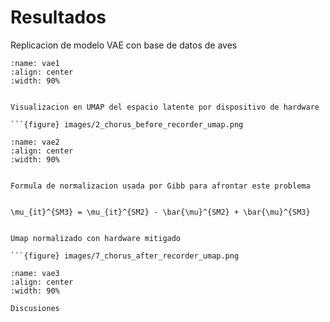 # Resultados

Replicacion de modelo VAE con base de datos de aves

```{figure} images/accuracy.png
:name: vae1
:align: center
:width: 90%


Visualizacion en UMAP del espacio latente por dispositivo de hardware

```{figure} images/2_chorus_before_recorder_umap.png

:name: vae2
:align: center
:width: 90%


Formula de normalizacion usada por Gibb para afrontar este problema


\mu_{it}^{SM3} = \mu_{it}^{SM2} - \bar{\mu}^{SM2} + \bar{\mu}^{SM3}


Umap normalizado con hardware mitigado

```{figure} images/7_chorus_after_recorder_umap.png

:name: vae3
:align: center
:width: 90%

Discusiones